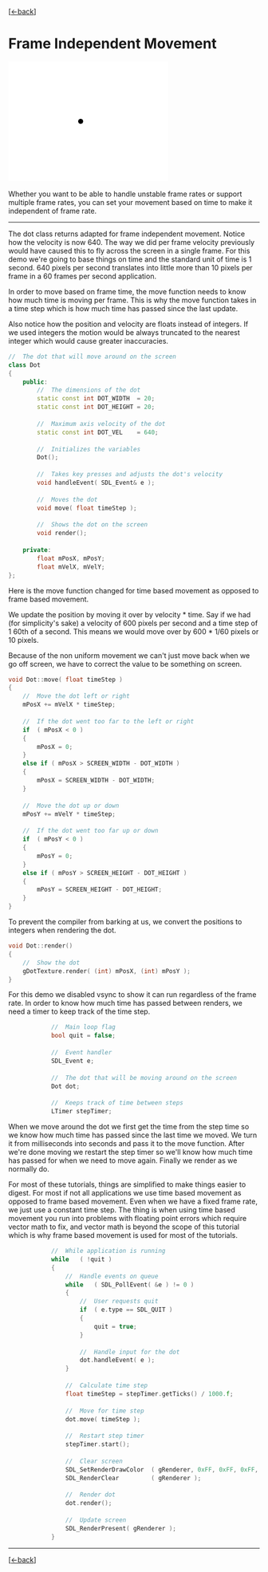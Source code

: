 [[<-back](../README.md)]

# Frame Independent Movement

![preview](./md/preview.png)

Whether you want to be able to handle unstable frame rates or support multiple frame rates, you can set your movement based on time to make it independent of frame rate.

---

The dot class returns adapted for frame independent movement. Notice how the velocity is now 640. The way we did per frame velocity previously would have caused this to fly across the screen in a single frame. For this demo we're going to base things on time and the standard unit of time is 1 second. 640 pixels per second translates into little more than 10 pixels per frame in a 60 frames per second application.

In order to move based on frame time, the move function needs to know how much time is moving per frame. This is why the move function takes in a time step which is how much time has passed since the last update.

Also notice how the position and velocity are floats instead of integers. If we used integers the motion would be always truncated to the nearest integer which would cause greater inaccuracies.

``` C++
//  The dot that will move around on the screen
class Dot
{
    public:
        //  The dimensions of the dot
        static const int DOT_WIDTH  = 20;
        static const int DOT_HEIGHT = 20;

        //  Maximum axis velocity of the dot
        static const int DOT_VEL    = 640;

        //  Initializes the variables
        Dot();

        //  Takes key presses and adjusts the dot's velocity
        void handleEvent( SDL_Event& e );

        //  Moves the dot
        void move( float timeStep );

        //  Shows the dot on the screen
        void render();

    private:
        float mPosX, mPosY;
        float mVelX, mVelY;
};
```

Here is the move function changed for time based movement as opposed to frame based movement.

We update the position by moving it over by velocity * time. Say if we had (for simplicity's sake) a velocity of 600 pixels per second and a time step of 1 60th of a second. This means we would move over by 600 * 1/60 pixels or 10 pixels.

Because of the non uniform movement we can't just move back when we go off screen, we have to correct the value to be something on screen.

``` C++
void Dot::move( float timeStep )
{
    //  Move the dot left or right
    mPosX += mVelX * timeStep;

    //  If the dot went too far to the left or right
    if  ( mPosX < 0 )
    {
        mPosX = 0;
    }
    else if ( mPosX > SCREEN_WIDTH - DOT_WIDTH )
    {
        mPosX = SCREEN_WIDTH - DOT_WIDTH;
    }
    
    //  Move the dot up or down
    mPosY += mVelY * timeStep;

    //  If the dot went too far up or down
    if  ( mPosY < 0 )
    {
        mPosY = 0;
    }
    else if ( mPosY > SCREEN_HEIGHT - DOT_HEIGHT )
    {
        mPosY = SCREEN_HEIGHT - DOT_HEIGHT;
    }
}
```

To prevent the compiler from barking at us, we convert the positions to integers when rendering the dot.

``` C++
void Dot::render()
{
    //  Show the dot
    gDotTexture.render( (int) mPosX, (int) mPosY );
}
```

For this demo we disabled vsync to show it can run regardless of the frame rate. In order to know how much time has passed between renders, we need a timer to keep track of the time step.

``` C++
            //  Main loop flag
            bool quit = false;

            //  Event handler
            SDL_Event e;

            //  The dot that will be moving around on the screen
            Dot dot;

            //  Keeps track of time between steps
            LTimer stepTimer;
```

When we move around the dot we first get the time from the step time so we know how much time has passed since the last time we moved. We turn it from milliseconds into seconds and pass it to the move function. After we're done moving we restart the step timer so we'll know how much time has passed for when we need to move again. Finally we render as we normally do.

For most of these tutorials, things are simplified to make things easier to digest. For most if not all applications we use time based movement as opposed to frame based movement. Even when we have a fixed frame rate, we just use a constant time step. The thing is when using time based movement you run into problems with floating point errors which require vector math to fix, and vector math is beyond the scope of this tutorial which is why frame based movement is used for most of the tutorials.

``` C++
            //  While application is running
            while   ( !quit )
            {
                //  Handle events on queue
                while   ( SDL_PollEvent( &e ) != 0 )
                {
                    //  User requests quit
                    if  ( e.type == SDL_QUIT )
                    {
                        quit = true;
                    }

                    //  Handle input for the dot
                    dot.handleEvent( e );
                }

                //  Calculate time step
                float timeStep = stepTimer.getTicks() / 1000.f;

                //  Move for time step
                dot.move( timeStep );

                //  Restart step timer
                stepTimer.start();

                //  Clear screen
                SDL_SetRenderDrawColor  ( gRenderer, 0xFF, 0xFF, 0xFF, 0xFF );
                SDL_RenderClear         ( gRenderer );

                //  Render dot
                dot.render();

                //  Update screen
                SDL_RenderPresent( gRenderer );
            }
```

---

[[<-back](../README.md)]
